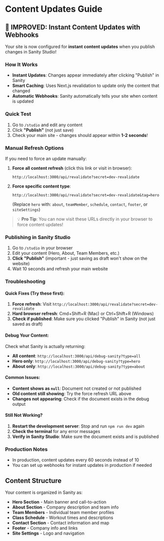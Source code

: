 # Content Updates Guide

## 🚀 **IMPROVED: Instant Content Updates with Webhooks**

Your site is now configured for **instant content updates** when you publish changes in Sanity Studio!

### How It Works
- **Instant Updates**: Changes appear immediately after clicking "Publish" in Sanity
- **Smart Caching**: Uses Next.js revalidation to update only the content that changed
- **Automatic Webhooks**: Sanity automatically tells your site when content is updated

### Quick Test
1. Go to `/studio` and edit any content
2. Click **"Publish"** (not just save)
3. Check your main site - changes should appear within **1-2 seconds**!

### Manual Refresh Options
If you need to force an update manually:

1. **Force all content refresh** (click this link or visit in browser):
   ```
   http://localhost:3000/api/revalidate?secret=dev-revalidate
   ```

2. **Force specific content type**:
   ```
   http://localhost:3000/api/revalidate?secret=dev-revalidate&tag=hero
   ```
   (Replace `hero` with: `about`, `teamMember`, `schedule`, `contact`, `footer`, or `siteSettings`)

> 💡 **Pro Tip**: You can now visit these URLs directly in your browser to force content updates!

### Publishing in Sanity Studio
1. Go to `/studio` in your browser
2. Edit your content (Hero, About, Team Members, etc.)
3. **Click "Publish"** (important - just saving as draft won't show on the website)
4. Wait 10 seconds and refresh your main website

### Troubleshooting

#### Quick Fixes (Try these first):
1. **Force refresh**: Visit `http://localhost:3000/api/revalidate?secret=dev-revalidate`
2. **Hard browser refresh**: Cmd+Shift+R (Mac) or Ctrl+Shift+R (Windows)
3. **Check if published**: Make sure you clicked "Publish" in Sanity (not just saved as draft)

#### Debug Your Content:
Check what Sanity is actually returning:
- **All content**: `http://localhost:3000/api/debug-sanity?type=all`
- **Hero only**: `http://localhost:3000/api/debug-sanity?type=hero`
- **About only**: `http://localhost:3000/api/debug-sanity?type=about`

#### Common Issues:
- **Content shows as `null`**: Document not created or not published
- **Old content still showing**: Try the force refresh URL above
- **Changes not appearing**: Check if the document exists in the debug output

#### Still Not Working?
1. **Restart the development server**: Stop and run `npm run dev` again
2. **Check the terminal** for any error messages
3. **Verify in Sanity Studio**: Make sure the document exists and is published

### Production Notes
- In production, content updates every 60 seconds instead of 10
- You can set up webhooks for instant updates in production if needed

## Content Structure
Your content is organized in Sanity as:
- **Hero Section** - Main banner and call-to-action
- **About Section** - Company description and team info
- **Team Members** - Individual team member profiles
- **Class Schedule** - Workout times and descriptions
- **Contact Section** - Contact information and map
- **Footer** - Company info and links
- **Site Settings** - Logo and navigation
